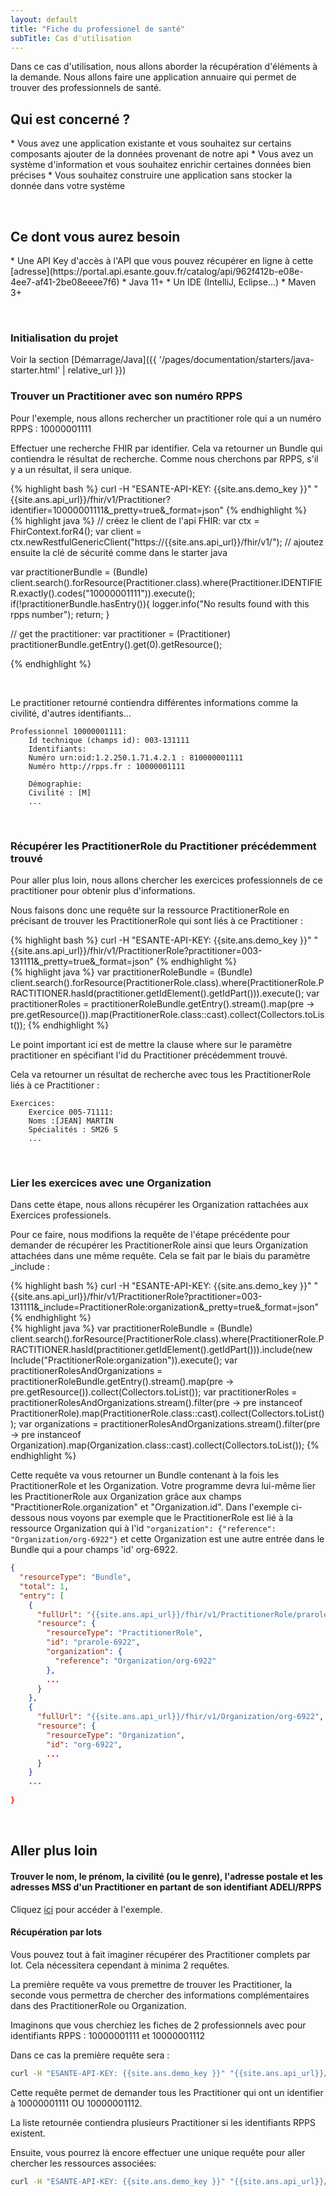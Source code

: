 ```yaml
---
layout: default
title: "Fiche du professionel de santé"
subTitle: Cas d'utilisation
---
```


Dans ce cas d'utilisation, nous allons aborder la récupération d'éléments à la demande. Nous allons faire une application annuaire qui permet de
trouver des professionnels de santé. 



## Qui est concerné ?

<div class="wysiwyg" markdown="1">
* Vous avez une application existante et vous souhaitez sur certains composants ajouter de la données provenant de notre api
* Vous avez un système d'information et vous souhaitez enrichir certaines données bien précises
* Vous souhaitez construire une application sans stocker la donnée dans votre système
</div>



&nbsp;

## Ce dont vous aurez besoin

<div class="wysiwyg" markdown="1">
* Une API Key d'accès à l'API que vous pouvez récupérer en ligne à cette [adresse](https://portal.api.esante.gouv.fr/catalog/api/962f412b-e08e-4ee7-af41-2be08eeee7f6)
* Java 11+
* Un IDE (IntelliJ, Eclipse...)
* Maven 3+
</div>

&nbsp;


### Initialisation du projet

Voir la section [Démarrage/Java]({{ '/pages/documentation/starters/java-starter.html' | relative_url }})


### Trouver un Practitioner avec son numéro RPPS

Pour l'exemple, nous allons rechercher un practitioner role qui a un numéro RPPS : 10000001111

Effectuer une recherche FHIR par identifier. Cela va retourner un Bundle qui contiendra le résultat de recherche. Comme nous 
cherchons par RPPS, s'il y a un résultat, il sera unique. 

<div class="code-sample">
<div class="tab-content" data-name="curl">
{% highlight bash %}
curl -H "ESANTE-API-KEY: {{site.ans.demo_key }}" "{{site.ans.api_url}}/fhir/v1/Practitioner?identifier=10000001111&_pretty=true&_format=json"
{% endhighlight %}
</div>
<div class="tab-content" data-name="java">
{% highlight java %}
// créez le client de l'api FHIR:
var ctx = FhirContext.forR4();
var client = ctx.newRestfulGenericClient("https://{{site.ans.api_url}}/fhir/v1/");
// ajoutez ensuite la clé de sécurité comme dans le starter java

var practitionerBundle = (Bundle) client.search().forResource(Practitioner.class).where(Practitioner.IDENTIFIER.exactly().codes("10000001111")).execute();
if(!practitionerBundle.hasEntry()){
logger.info("No results found with this rpps number");
return;
}

// get the practitioner:
var practitioner = (Practitioner) practitionerBundle.getEntry().get(0).getResource();

{% endhighlight %}
</div>
</div>





&nbsp;

Le practitioner retourné contiendra différentes informations comme la civilité, d'autres identifiants...

```
Professionnel 10000001111:
    Id technique (champs id): 003-131111
	Identifiants:
	Numéro urn:oid:1.2.250.1.71.4.2.1 : 810000001111
	Numéro http://rpps.fr : 10000001111

	Démographie:
	Civilité : [M]
	...
```

&nbsp;

### Récupérer les PractitionerRole du Practitioner précédemment trouvé

Pour aller plus loin, nous allons chercher les exercices professionnels de ce practitioner pour obtenir plus d'informations. 

Nous faisons donc une requête sur la ressource PractitionerRole en précisant de trouver les PractitionerRole qui sont liés à ce Practitioner : 


<div class="code-sample">
<div class="tab-content" data-name="curl">
{% highlight bash %}
curl -H "ESANTE-API-KEY: {{site.ans.demo_key }}" "{{site.ans.api_url}}/fhir/v1/PractitionerRole?practitioner=003-131111&_pretty=true&_format=json"
{% endhighlight %}
</div>
<div class="tab-content" data-name="java">
{% highlight java %}
var practitionerRoleBundle = (Bundle) client.search().forResource(PractitionerRole.class).where(PractitionerRole.PRACTITIONER.hasId(practitioner.getIdElement().getIdPart())).execute();
var practitionerRoles = practitionerRoleBundle.getEntry().stream().map(pre -> pre.getResource()).map(PractitionerRole.class::cast).collect(Collectors.toList());
{% endhighlight %}
</div>
</div>


Le point important ici est de mettre la clause where sur le paramètre practitioner en spécifiant l'id du Practitioner précédemment trouvé. 

Cela va retourner un résultat de recherche avec tous les PractitionerRole liés à ce Practitioner : 

```
Exercices:
    Exercice 005-71111:
    Noms :[JEAN] MARTIN
    Spécialités : SM26 S 
    ...
```

&nbsp;


### Lier les exercices avec une Organization

Dans cette étape, nous allons récupérer les Organization rattachées aux Exercices professionels. 

Pour ce faire, nous modifions la requête de l'étape précédente pour demander de récupérer les PractitionerRole ainsi que leurs Organization attachées dans une même requête. 
Cela se fait par le biais du paramètre _include :


<div class="code-sample">
<div class="tab-content" data-name="curl">
{% highlight bash %}
curl -H "ESANTE-API-KEY: {{site.ans.demo_key }}" "{{site.ans.api_url}}/fhir/v1/PractitionerRole?practitioner=003-131111&_include=PractitionerRole:organization&_pretty=true&_format=json"
{% endhighlight %}
</div>
<div class="tab-content" data-name="java">
{% highlight java %}
var practitionerRoleBundle = (Bundle) client.search().forResource(PractitionerRole.class).where(PractitionerRole.PRACTITIONER.hasId(practitioner.getIdElement().getIdPart())).include(new Include("PractitionerRole:organization")).execute();
var practitionerRolesAndOrganizations = practitionerRoleBundle.getEntry().stream().map(pre -> pre.getResource()).collect(Collectors.toList());
var practitionerRoles = practitionerRolesAndOrganizations.stream().filter(pre -> pre instanceof PractitionerRole).map(PractitionerRole.class::cast).collect(Collectors.toList());
var organizations = practitionerRolesAndOrganizations.stream().filter(pre -> pre instanceof Organization).map(Organization.class::cast).collect(Collectors.toList());
{% endhighlight %}
</div>
</div>

Cette requête va vous retourner un Bundle contenant à la fois les PractitionerRole et les Organization. Votre programme devra lui-même lier les PractitionerRole aux Organization grâce aux champs "PractitionerRole.organization" et "Organization.id".
Dans l'exemple ci-dessous nous voyons par exemple que le PractitionerRole est lié à la ressource Organization qui à l'id  `"organization": {"reference": "Organization/org-6922"}` et cette Organization est une autre entrée dans le Bundle 
qui a pour champs 'id' org-6922.

```json
{
  "resourceType": "Bundle",
  "total": 1,
  "entry": [
    {
      "fullUrl": "{{site.ans.api_url}}/fhir/v1/PractitionerRole/prarole-6922",
      "resource": {
        "resourceType": "PractitionerRole",
        "id": "prarole-6922",
        "organization": {
          "reference": "Organization/org-6922"
        },
        ...
      }
    },
    {
      "fullUrl": "{{site.ans.api_url}}/fhir/v1/Organization/org-6922",
      "resource": {
        "resourceType": "Organization",
        "id": "org-6922",
        ...
      }
    }
    ...
  
}
```
&nbsp;

## Aller plus loin

#### Trouver le nom, le prénom, la civilité (ou le genre), l'adresse postale et les adresses MSS d'un Practitioner en partant de son identifiant ADELI/RPPS
Cliquez [ici](../../../pages/documentation/advanced/link.html#link-head-3) pour accéder à l'exemple.
<br>

#### Récupération par lots

Vous pouvez tout à fait imaginer récupérer des Practitioner complets par lot. Cela nécessitera cependant à minima 2 requêtes.

La première requête va vous premettre de trouver les Practitioner, la seconde vous permettra de chercher des informations complémentaires dans des PractitionerRole ou Organization. 

Imaginons que vous cherchiez les fiches de 2 professionnels avec pour identifiants RPPS : 10000001111 et 10000001112

Dans ce cas la première requête sera : 

```bash 
curl -H "ESANTE-API-KEY: {{site.ans.demo_key }}" "{{site.ans.api_url}}/fhir/v1/Practitioner?identifier=10000001111,10000001112&_pretty=true&_format=json"
```

Cette requête permet de demander tous les Practitioner qui ont un identifier à 10000001111 OU 10000001112.

La liste retournée contiendra plusieurs Practitioner si les identifiants RPPS existent. 

Ensuite, vous pourrez là encore effectuer une unique requête pour aller chercher les ressources associées: 


```bash 
curl -H "ESANTE-API-KEY: {{site.ans.demo_key }}" "{{site.ans.api_url}}/fhir/v1/PractitionerRole?practitioner=003-131111,003-131112&_pretty=true&_format=json"
```







